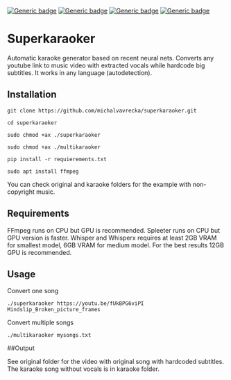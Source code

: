 [![Generic badge](https://img.shields.io/badge/OS-Linux,Win-green.svg)](https://shields.io/)
[![Generic badge](https://img.shields.io/badge/Computation-GPU-green.svg)](https://shields.io/)
[![Generic badge](https://img.shields.io/badge/Language-Python-green.svg)](https://shields.io/)
[![Generic badge](https://img.shields.io/badge/Maintained-Yes-green.svg)](https://shields.io/)

# Superkaraoker

Automatic karaoke generator based on recent neural nets. Converts any youtube link to music video with extracted vocals while hardcode big subtitles. It works in any language (autodetection).


## Installation

`git clone https://github.com/michalvavrecka/superkaraoker.git`

`cd superkaraoker`

`sudo chmod +ax ./superkaraoker`

`sudo chmod +ax ./multikaraoker`

`pip install -r requierements.txt`

`sudo apt install ffmpeg`

You can check original and karaoke folders for the example with non-copyright music.


## Requirements

FFmpeg runs on CPU but GPU is recommended.
Spleeter runs on CPU but GPU version is faster.
Whisper and Whisperx requires at least 2GB VRAM for smallest model, 6GB VRAM for medium model. For the best results 12GB GPU is recommended.

## Usage

Convert one song


`./superkaraoker https://youtu.be/fUkBPG6viPI Mindslip_Broken_picture_frames`


Convert multiple songs


`./multikaraoker mysongs.txt`


##Output

See original folder for the video with original song with hardcoded subtitles. The karaoke song without vocals is in karaoke folder.




